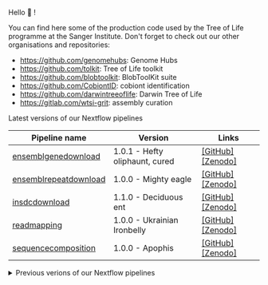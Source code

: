 Hello 👋 !

You can find here some of the production code used by the Tree of Life programme at the Sanger Institute.
Don't forget to check out our other organisations and repositories:
 - https://github.com/genomehubs: Genome Hubs
 - https://github.com/tolkit: Tree of Life toolkit
 - https://github.com/blobtoolkit: BlobToolKit suite
 - https://github.com/CobiontID: cobiont identification
 - https://github.com/darwintreeoflife: Darwin Tree of Life
 - https://gitlab.com/wtsi-grit: assembly curation

Latest versions of our Nextflow pipelines

| Pipeline name | Version | Links |
| ------------- | ------- | ----- |
| [ensemblgenedownload](https://github.com/sanger-tol/ensemblgenedownload)	| 1.0.1	- Hefty oliphaunt, cured	| [[GitHub]](https://github.com/sanger-tol/ensemblgenedownload/releases/tag/1.0.1) [[Zenodo]](https://zenodo.org/record/7183206)
| [ensemblrepeatdownload](https://github.com/sanger-tol/ensemblrepeatdownload)	| 1.0.0	- Mighty eagle| [[GitHub]](https://github.com/sanger-tol/ensemblrepeatdownload/releases/tag/1.0.0) [[Zenodo]](https://zenodo.org/record/7183380)
| [insdcdownload](https://github.com/sanger-tol/insdcdownload)	| 1.1.0	- Deciduous ent	| [[GitHub]](https://github.com/sanger-tol/insdcdownload/releases/tag/1.1.0) [[Zenodo]](https://zenodo.org/record/7155119)
| [readmapping](https://github.com/sanger-tol/readmapping) | 1.0.0	- Ukrainian Ironbelly	| [[GitHub]](https://github.com/sanger-tol/readmapping/releases/tag/v1.0.0) [[Zenodo]](https://zenodo.org/record/6563578)
| [sequencecomposition](https://github.com/sanger-tol/sequencecomposition)	| 1.0.0	- Apophis	| [[GitHub]](https://github.com/sanger-tol/sequencecomposition/releases/tag/1.0.0) [[Zenodo]](https://zenodo.org/record/7155169)

<details>
 <summary>Previous verions of our Nextflow pipelines</summary>
 
| Pipeline name | Version | Links |
| ------------- | ------- | ----- |
| [insdcdownload](https://github.com/sanger-tol/insdcdownload)	| 1.0.0	- Flaming balrog	| [[GitHub]](https://github.com/sanger-tol/insdcdownload/releases/tag/1.0.0) [[Zenodo]](https://zenodo.org/record/6983933)
| [ensemblgenedownload](https://github.com/sanger-tol/ensemblgenedownload)	| 1.0.0	- Hefty oliphaunt	| [[GitHub]](https://github.com/sanger-tol/ensemblgenedownload/releases/tag/1.0.0) [[Zenodo]](https://zenodo.org/record/7155207)

</details>
